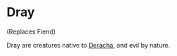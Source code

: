 # Dray

(Replaces Fiend)

Dray are creatures native to [Deracha](../Realms/Deracha.md), and evil by nature.